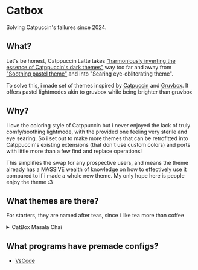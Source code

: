 # Catbox

Solving Catpuccin's failures since 2024.

## What?

Let's be honest, Catppuccin Latte takes ["harmoniously inverting the essence of Catppuccin's dark themes"](https://catppuccin.com/palette) way too far and away from ["Soothing pastel theme"](https://catppuccin.com/) and into "Searing eye-obliterating theme".

To solve this, i made set of themes inspired by [Catpuccin](https://catppuccin.com/) and [Gruvbox](https://github.com/morhetz/gruvbox). It offers pastel lightmodes akin to gruvbox while being brighter than gruvbox

## Why?

I love the coloring style of Catppuccin but i never enjoyed the lack of truly comfy/soothing lightmode, with the provided one feeling very sterile and eye searing. So i set out to make more themes that can be retrofitted into Catppuccin's existing extensions (that don't use custom colors) and ports with little more than a few find and replace operations!

This simplifies the swap for any prospective users, and means the theme already has a MASSIVE wealth of knowledge on how to effectively use it compared to if i made a whole new theme. My only hope here is people enjoy the theme :3

## What themes are there?

For starters, they are named after teas, since i like tea more than coffee

<details>
  <summary>CatBox Masala Chai</summary>
  
| Color                   | Name      | Hex     |
|-------------------------|-----------|---------|
| $${\color{#e68d70}⬤}$$ | Rosewater | #e68d70 |
| $${\color{#d87c7a}⬤}$$ | Flamingo  | #d87c7a |
| $${\color{#df8f92}⬤}$$ | Pink      | #df8f92 |
| $${\color{#a768f9}⬤}$$ | Mauve     | #a768f9 |
| $${\color{#d54d52}⬤}$$ | Red       | #d54d52 |
| $${\color{#f0606d}⬤}$$ | Maroon    | #f0606d |
| $${\color{#f07f40}⬤}$$ | Peach     | #f07f40 |
| $${\color{#da9413}⬤}$$ | Yellow    | #da9413 |
| $${\color{#4cab38}⬤}$$ | Green     | #4cab38 |
| $${\color{#78bfb8}⬤}$$ | Teal      | #78bfb8 |
| $${\color{#60bfe5}⬤}$$ | Sky       | #60bfe5 |
| $${\color{#56adcf}⬤}$$ | Sapphire  | #56adcf |
| $${\color{#6c97e1}⬤}$$ | Blue      | #6c97e1 |
| $${\color{#9799ff}⬤}$$ | Lavender  | #9799ff |
| $${\color{#322c2a}⬤}$$ | Text      | #322c2a |
| $${\color{#473c36}⬤}$$ | Subtext1  | #473c36 |
| $${\color{#5a4f44}⬤}$$ | Subtext0  | #5a4f44 |
| $${\color{#6f6254}⬤}$$ | Overlay2  | #6f6254 |
| $${\color{#847564}⬤}$$ | Overlay1  | #847564 |
| $${\color{#988873}⬤}$$ | Overlay0  | #988873 |
| $${\color{#ad9c86}⬤}$$ | Surface2  | #ad9c86 |
| $${\color{#c1aa8e}⬤}$$ | Surface1  | #c1aa8e |
| $${\color{#d8c1a4}⬤}$$ | Surface0  | #d8c1a4 |
| $${\color{#f2e5bc}⬤}$$ | Base      | #f2e5bc |
| $${\color{#ebdbb2}⬤}$$ | Mantle    | #ebdbb2 |
| $${\color{#d5c4a1}⬤}$$ | Crust     | #d5c4a1 |
</details>

## What programs have premade configs?

- [VsCode](https://github.com/Catbox-Themes/vscode)
